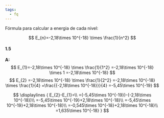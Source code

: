 ```yaml
---
tags:
  - fq
---
```

Fórmula para calcular a energia de cada nível:

$$
E_{n}=-2,18\times 10^{-18} \times \frac{1}{n^2}
$$

#### 1.5

**A:**
$$
E_{1}=-2,18\times 10^{-18} \times \frac{1}{1^2}
=-2,18\times 10^{-18} \times 1
=-2,18\times 10^{-18}
$$
$$
E_{2}
=-2,18\times 10^{-18} \times \frac{1}{2^2}
=-2,18\times 10^{-18} \times \frac{1}{4}
=\frac{{-2,18\times 10^{-18}}}{4}
=-5,45\times 10^{-19}
$$

$$
\displaylines {
E_{2}-E_{1}=\\
=(-5,45\times 10^{-19})-(-2,18\times 10^{-18})\\
=-5,45\times 10^{-19}+2,18\times 10^{-18}\\
=-5,45\times 10^{-19}+2,18\times 10^{-18}\\
=-0,545\times 10^{-18}+2,18\times 10^{-18}\\
=1,635\times 10^{-18}
}
$$
